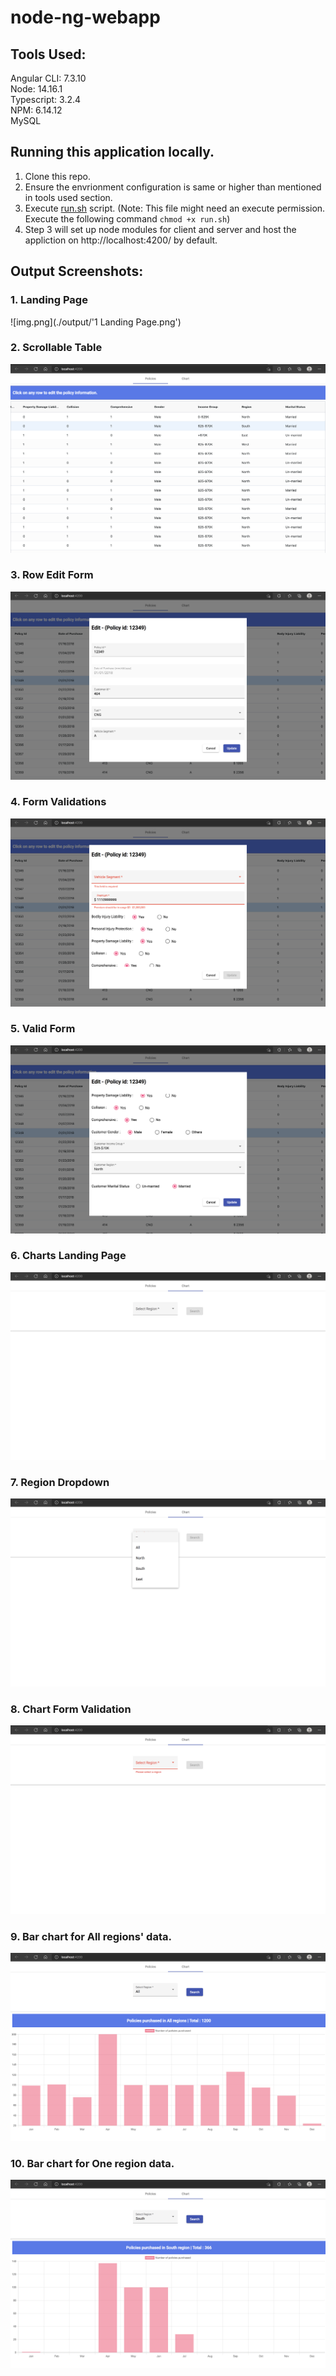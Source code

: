 # node-ng-webapp

## Tools Used:
Angular CLI:  7.3.10   
Node:         14.16.1    
Typescript:   3.2.4   
NPM:          6.14.12  
MySQL   

## Running this application locally.
1. Clone this repo.  
2. Ensure the envrionment configuration is same or higher than mentioned in tools used section.
3. Execute [run.sh](./run.sh) script. (Note: This file might need an execute permission. Execute the following command ```chmod +x run.sh```)
4. Step 3 will set up node modules for client and server and host the appliction on http://localhost:4200/ by default.

## Output Screenshots:
### 1. Landing Page
![img.png](./output/'1 Landing Page.png')

### 2. Scrollable Table
![img_1.png](https://github.com/abhigyani/node-ng-webapp/blob/master/output/2%20Horizontally%20scrollable%20table.png)

### 3. Row Edit Form
![img_2.png](https://github.com/abhigyani/node-ng-webapp/blob/master/output/3%20Row%20Edit%20Form.png)

### 4. Form Validations
![img_3.png](https://github.com/abhigyani/node-ng-webapp/blob/master/output/4%20Form%20Validations.png)

### 5. Valid Form
![img_4.png](https://github.com/abhigyani/node-ng-webapp/blob/master/output/5%20Valid%20Form.png)

### 6. Charts Landing Page
![img_5.png](https://github.com/abhigyani/node-ng-webapp/blob/master/output/6%20Charts%20Landing%20Page.png)

### 7. Region Dropdown
![img_6.png](https://github.com/abhigyani/node-ng-webapp/blob/master/output/7%20Regions%20dropdown.png)

### 8. Chart Form Validation
![img_7.png](https://github.com/abhigyani/node-ng-webapp/blob/master/output/8%20Charts%20form%20validation.png)

### 9. Bar chart for All regions' data.
![img_8.png](https://github.com/abhigyani/node-ng-webapp/blob/master/output/9%20All%20region%20data%20plot.png)

### 10. Bar chart for One region data.
![img_9.png](https://github.com/abhigyani/node-ng-webapp/blob/master/output/10%20One%20region%20data%20plot.png)
